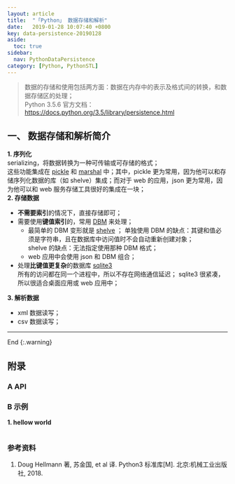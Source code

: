 ```yaml
---
layout: article
title:  "「Python」 数据存储和解析"
date:   2019-01-28 10:07:40 +0800
key: data-persistence-20190128
aside:
  toc: true
sidebar:
  nav: PythonDataPersistence
category: [Python, PythonSTL]
---
```


> 数据的存储和使用包括两方面：数据在内存中的表示及格式间的转换，和数据存储区的处理；    
Python 3.5.6 官方文档：<https://docs.python.org/3.5/library/persistence.html>  

## 一、 数据存储和解析简介
**1. 序列化**  
serializing，将数据转换为一种可传输或可存储的格式；  
这些功能集成在 [pickle](/python/pythonstl/2019/01/28/pickle.html) 和 [marshal](/python/pythonstl/2019/01/28/marshal.html) 中；其中，pickle 更为常用，因为他可以和存储序列化数据的库（如 shelve）集成；而对于 web 的应用，json 更为常用，因为他可以和 web 服务存储工具很好的集成在一块；    
**2. 存储数据**  
- **不需要索引**的情况下，直接存储即可；  
- 需要使用**键值索引**的，常用 [DBM](/python/pythonstl/2019/01/28/dbm.html) 来处理；
  - 最简单的 DBM 变形就是 [shelve](/python/pythonstl/2019/01/28/shelve.html) ；
  单独使用 DBM 的缺点：其键和值必须是字符串，且在数据库中访问值时不会自动重新创建对象；    
  shelve 的缺点：无法指定使用那种 DBM 格式；    
  - web 应用中会使用 json 和 DBM 组合；  
- 处理**比键值更复杂**的数据库 [sqlite3](/python/pythonstl/2019/01/28/sqlite3.html)  
所有的访问都在同一个进程中，所以不存在网络通信延迟； sqlite3 很紧凑，所以很适合桌面应用或 web 应用中；  

**3. 解析数据**    
- xml 数据读写；  
- csv 数据读写；  


-------------------  
 End
{:.warning}  



## 附录
### A API


### B 示例
<span id="hellow_world">**1. hellow world**</span>  
 

```python

```

### 参考资料
1. Doug Hellmann 著, 苏金国, et al 译. Python3 标准库[M]. 北京:机械工业出版社, 2018.
